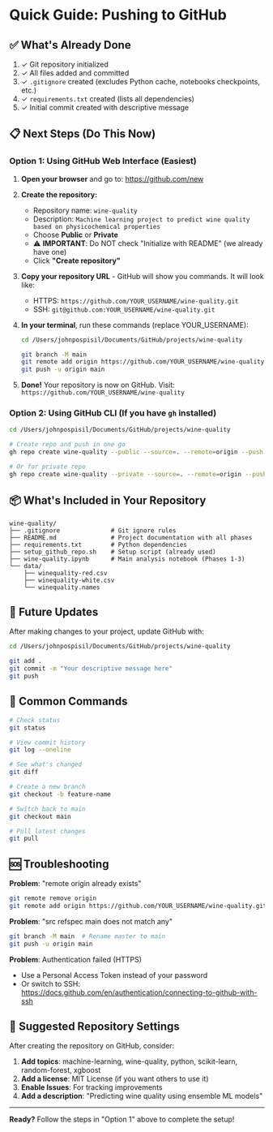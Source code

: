 # Quick Guide: Pushing to GitHub

## ✅ What's Already Done

1. ✓ Git repository initialized
2. ✓ All files added and committed
3. ✓ `.gitignore` created (excludes Python cache, notebooks checkpoints, etc.)
4. ✓ `requirements.txt` created (lists all dependencies)
5. ✓ Initial commit created with descriptive message

## 📋 Next Steps (Do This Now)

### Option 1: Using GitHub Web Interface (Easiest)

1. **Open your browser** and go to: https://github.com/new

2. **Create the repository:**

   - Repository name: `wine-quality`
   - Description: `Machine learning project to predict wine quality based on physicochemical properties`
   - Choose **Public** or **Private**
   - ⚠️ **IMPORTANT**: Do NOT check "Initialize with README" (we already have one)
   - Click **"Create repository"**

3. **Copy your repository URL** - GitHub will show you commands. It will look like:

   - HTTPS: `https://github.com/YOUR_USERNAME/wine-quality.git`
   - SSH: `git@github.com:YOUR_USERNAME/wine-quality.git`

4. **In your terminal**, run these commands (replace YOUR_USERNAME):

   ```bash
   cd /Users/johnpospisil/Documents/GitHub/projects/wine-quality

   git branch -M main
   git remote add origin https://github.com/YOUR_USERNAME/wine-quality.git
   git push -u origin main
   ```

5. **Done!** Your repository is now on GitHub. Visit:
   `https://github.com/YOUR_USERNAME/wine-quality`

### Option 2: Using GitHub CLI (If you have `gh` installed)

```bash
cd /Users/johnpospisil/Documents/GitHub/projects/wine-quality

# Create repo and push in one go
gh repo create wine-quality --public --source=. --remote=origin --push

# Or for private repo
gh repo create wine-quality --private --source=. --remote=origin --push
```

## 📦 What's Included in Your Repository

```
wine-quality/
├── .gitignore              # Git ignore rules
├── README.md               # Project documentation with all phases
├── requirements.txt        # Python dependencies
├── setup_github_repo.sh    # Setup script (already used)
├── wine-quality.ipynb      # Main analysis notebook (Phases 1-3)
└── data/
    ├── winequality-red.csv
    ├── winequality-white.csv
    └── winequality.names
```

## 🔄 Future Updates

After making changes to your project, update GitHub with:

```bash
cd /Users/johnpospisil/Documents/GitHub/projects/wine-quality

git add .
git commit -m "Your descriptive message here"
git push
```

## 🎯 Common Commands

```bash
# Check status
git status

# View commit history
git log --oneline

# See what's changed
git diff

# Create a new branch
git checkout -b feature-name

# Switch back to main
git checkout main

# Pull latest changes
git pull
```

## 🆘 Troubleshooting

**Problem**: "remote origin already exists"

```bash
git remote remove origin
git remote add origin https://github.com/YOUR_USERNAME/wine-quality.git
```

**Problem**: "src refspec main does not match any"

```bash
git branch -M main  # Rename master to main
git push -u origin main
```

**Problem**: Authentication failed (HTTPS)

- Use a Personal Access Token instead of your password
- Or switch to SSH: https://docs.github.com/en/authentication/connecting-to-github-with-ssh

## 📝 Suggested Repository Settings

After creating the repository on GitHub, consider:

1. **Add topics**: machine-learning, wine-quality, python, scikit-learn, random-forest, xgboost
2. **Add a license**: MIT License (if you want others to use it)
3. **Enable Issues**: For tracking improvements
4. **Add a description**: "Predicting wine quality using ensemble ML models"

---

**Ready?** Follow the steps in "Option 1" above to complete the setup!
